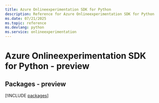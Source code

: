 ```yaml
---
title: Azure Onlineexperimentation SDK for Python
description: Reference for Azure Onlineexperimentation SDK for Python
ms.date: 07/21/2025
ms.topic: reference
ms.devlang: python
ms.service: onlineexperimentation
---
```

# Azure Onlineexperimentation SDK for Python - preview
## Packages - preview
[!INCLUDE [packages](onlineexperimentation-index.md)]